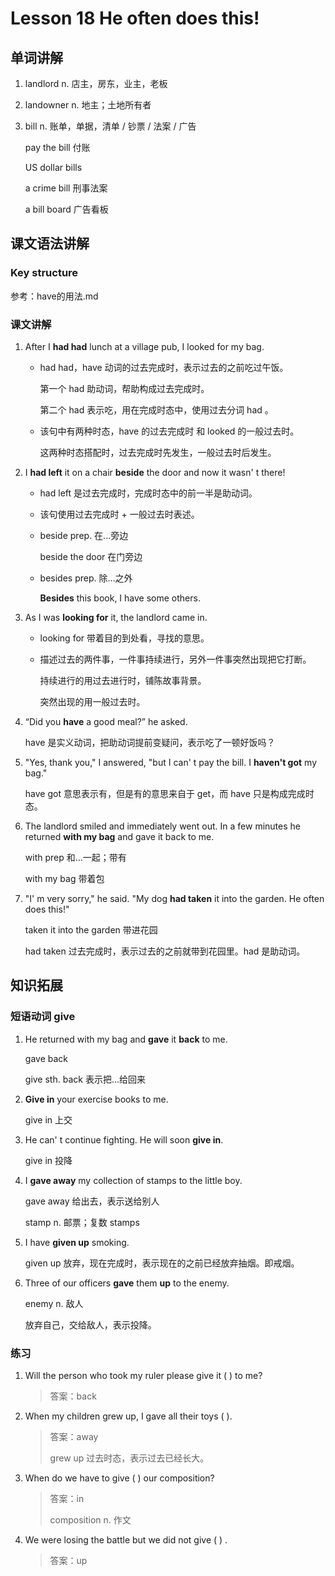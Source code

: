 # Lesson 18 He often does this!

## 单词讲解

1. landlord n. 店主，房东，业主，老板

2. landowner n. 地主；土地所有者

3. bill n. 账单，单据，清单 / 钞票 / 法案 / 广告

   pay the bill 付账

   US dollar bills

   a crime bill 刑事法案

   a bill board  广告看板



## 课文语法讲解

### Key structure

参考：have的用法.md



### 课文讲解

1. After I **had had** lunch at a village pub, I looked for my bag.

   - had had，have 动词的过去完成时，表示过去的之前吃过午饭。

     第一个 had 助动词，帮助构成过去完成时。

     第二个 had 表示吃，用在完成时态中，使用过去分词 had 。

   - 该句中有两种时态，have 的过去完成时 和 looked 的一般过去时。

     这两种时态搭配时，过去完成时先发生，一般过去时后发生。

   

2. I **had left** it on a chair **beside** the door and now it wasn' t there!

   - had left 是过去完成时，完成时态中的前一半是助动词。
   - 该句使用过去完成时 + 一般过去时表述。

   - beside prep. 在...旁边

     beside the door 在门旁边

   - besides prep. 除...之外

     **Besides** this book, I have some others.

     

3. As I was **looking for** it, the landlord came in.

   - looking for 带着目的到处看，寻找的意思。

   - 描述过去的两件事，一件事持续进行，另外一件事突然出现把它打断。

     持续进行的用过去进行时，铺陈故事背景。

     突然出现的用一般过去时。

   

4. “Did you **have** a good meal?” he asked.

   have 是实义动词，把助动词提前变疑问，表示吃了一顿好饭吗？



5. "Yes, thank you," I answered, "but I can' t pay the bill. I **haven't got** my bag."

   have got 意思表示有，但是有的意思来自于 get，而 have 只是构成完成时态。

   

6. The landlord smiled and immediately went out. In a few minutes he returned **with my bag** and gave it back to me.

   with prep 和...一起；带有

   with my bag 带着包



7. "I' m very sorry," he said. "My dog **had taken** it into the garden. He often does this!"

   taken it into the garden 带进花园

   had taken 过去完成时，表示过去的之前就带到花园里。had 是助动词。





## 知识拓展

### 短语动词 give

1. He returned with my bag and **gave** it **back** to me.

   gave back

   give sth. back 表示把...给回来



2. **Give in** your exercise books to me.

   give in 上交



3. He can' t continue fighting. He will soon **give in**.

   give in 投降

   

4. I **gave away** my collection of stamps to the little boy.

   gave away 给出去，表示送给别人

   stamp n. 邮票；复数 stamps

   

5. I have **given up** smoking.

   given up 放弃，现在完成时，表示现在的之前已经放弃抽烟。即戒烟。

   

6. Three of our officers **gave** them **up** to the enemy.

   enemy n. 敌人

   放弃自己，交给敌人，表示投降。



### 练习

1. Will the person who took my ruler please give it (   ) to me?

   > 答案：back

2. When my children grew up, I gave all their toys (   ).

   > 答案：away
   >
   > grew up 过去时态，表示过去已经长大。

3. When do we have to give (   ) our composition?

   > 答案：in
   >
   > composition n. 作文

4. We were losing the battle but we did not give (   ) .

   > 答案：up











